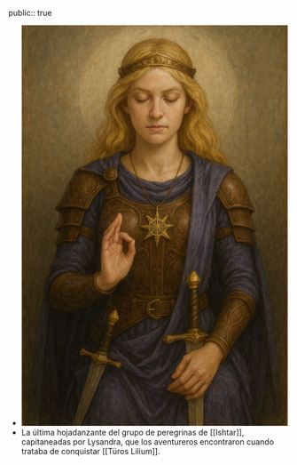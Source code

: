 public:: true

- ![ChatGPT Image 8 abr 2025, 23_10_44.png](../assets/ChatGPT_Image_8_abr_2025,_23_10_44_1744150252560_0.png)
- La última hojadanzante del grupo de peregrinas de [[Ishtar]], capitaneadas por Lysandra, que los aventureros encontraron cuando trataba de conquistar [[Türos Lilium]].